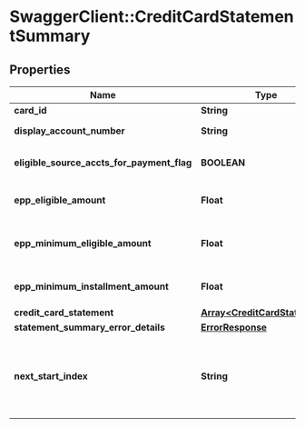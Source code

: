 # SwaggerClient::CreditCardStatementSummary

## Properties
Name | Type | Description | Notes
------------ | ------------- | ------------- | -------------
**card_id** | **String** | The card id  in encrypted format | 
**display_account_number** | **String** | A masked account number that can be displayed to the customer | 
**eligible_source_accts_for_payment_flag** | **BOOLEAN** | ’Flag to indicate if eligible source accounts are available to make credit card payment on-line. | [optional] 
**epp_eligible_amount** | **Float** | Eligible amount for Equal Payment Plan. Applicable only if eligibleForEqualPaymentPlan&#x3D;&#x27;ELIGIBLE&#x27;. | [optional] 
**epp_minimum_eligible_amount** | **Float** | Minimum eligible amount for which Equal Payment Plan can be booked. Applicable only if eligibleForEqualPaymentPlan&#x3D;&#x27;ELIGIBLE&#x27;. | [optional] 
**epp_minimum_installment_amount** | **Float** | Minimum instalment amount for Equal Payment Plan. Applicable only if eligibleForEqualPaymentPlan&#x3D;&#x27;ELIGIBLE&#x27;. | [optional] 
**credit_card_statement** | [**Array&lt;CreditCardStatement&gt;**](CreditCardStatement.md) |  | [optional] 
**statement_summary_error_details** | [**ErrorResponse**](ErrorResponse.md) |  | [optional] 
**next_start_index** | **String** | In some cases there is more data than what can be returned in a single response. If there is additional data available a nextStartIndex will be returned. Pass the nextStartIndex in your next request to retrieve the next set of data. | [optional] 

